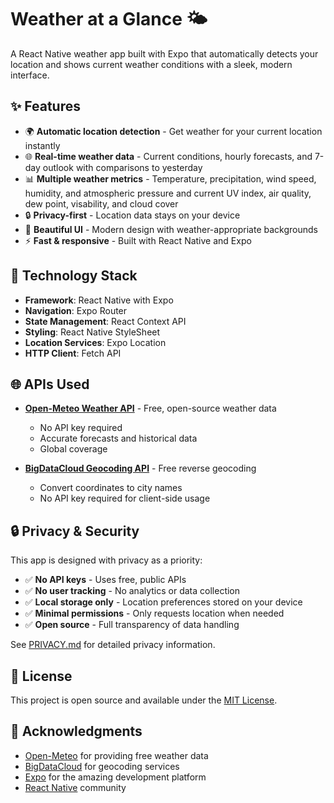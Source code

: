 # Weather at a Glance 🌤️

A React Native weather app built with Expo that automatically detects your location and shows current weather conditions with a sleek, modern interface.

## ✨ Features

- 🌍 **Automatic location detection** - Get weather for your current location instantly
- 🌐 **Real-time weather data** - Current conditions, hourly forecasts, and 7-day outlook with comparisons to yesterday
- 📊 **Multiple weather metrics** - Temperature, precipitation, wind speed, humidity, and atmospheric pressure and current
        UV index, air quality, dew point, visability, and cloud cover
- 🔒 **Privacy-first** - Location data stays on your device
- 🎨 **Beautiful UI** - Modern design with weather-appropriate backgrounds
- ⚡ **Fast & responsive** - Built with React Native and Expo

## 🔧 Technology Stack

- **Framework**: React Native with Expo
- **Navigation**: Expo Router
- **State Management**: React Context API
- **Styling**: React Native StyleSheet
- **Location Services**: Expo Location
- **HTTP Client**: Fetch API

## 🌐 APIs Used

- **[Open-Meteo Weather API](https://open-meteo.com/)** - Free, open-source weather data
  - No API key required
  - Accurate forecasts and historical data
  - Global coverage

- **[BigDataCloud Geocoding API](https://www.bigdatacloud.com/)** - Free reverse geocoding
  - Convert coordinates to city names
  - No API key required for client-side usage

## 🔒 Privacy & Security

This app is designed with privacy as a priority:

- ✅ **No API keys** - Uses free, public APIs
- ✅ **No user tracking** - No analytics or data collection
- ✅ **Local storage only** - Location preferences stored on your device
- ✅ **Minimal permissions** - Only requests location when needed
- ✅ **Open source** - Full transparency of data handling

See [PRIVACY.md](PRIVACY.md) for detailed privacy information.

## 📄 License

This project is open source and available under the [MIT License](LICENSE).

## 🙏 Acknowledgments

- [Open-Meteo](https://open-meteo.com/) for providing free weather data
- [BigDataCloud](https://www.bigdatacloud.com/) for geocoding services
- [Expo](https://expo.dev/) for the amazing development platform
- [React Native](https://reactnative.dev/) community

